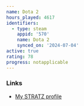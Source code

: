 ```yaml
---
name: Dota 2
hours_played: 4617
identifiers:
  - type: steam
    appid: '570'
    name: Dota 2
    synced_on: '2024-07-04'
active: true
rating: 78
progress: notapplicable
---
```

### Links

- [My STRATZ profile](https://stratz.com/players/74048532)
